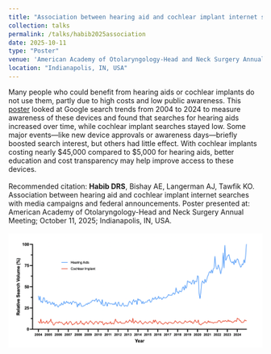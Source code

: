```yaml
---	
title: "Association between hearing aid and cochlear implant internet searches with media campaigns and federal announcements"
collection: talks	
permalink: /talks/habib2025association
date: 2025-10-11
type: "Poster"
venue: 'American Academy of Otolaryngology-Head and Neck Surgery Annual Meeting'
location: "Indianapolis, IN, USA"
---	
```

Many people who could benefit from hearing aids or cochlear implants do not use them, partly due to high costs and low public awareness. This [poster](https://danielrshabib.github.io/files/habib2025association-poster.pdf) looked at Google search trends from 2004 to 2024 to measure awareness of these devices and found that searches for hearing aids increased over time, while cochlear implant searches stayed low. Some major events—like new device approvals or awareness days—briefly boosted search interest, but others had little effect. With cochlear implants costing nearly $45,000 compared to $5,000 for hearing aids, better education and cost transparency may help improve access to these devices. 
<br><br>
Recommended citation: **Habib DRS**, Bishay AE, Langerman AJ, Tawfik KO. Association between hearing aid and cochlear implant internet searches with media campaigns and federal announcements. Poster presented at: American Academy of Otolaryngology-Head and Neck Surgery Annual Meeting; October 11, 2025; Indianapolis, IN, USA.
<br><br>
![Line graph of search terms “hearing aids” and “cochlear implant” over 20 years](../images/habib2025association.png)
